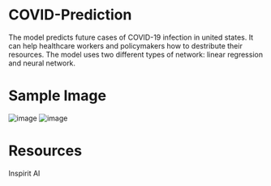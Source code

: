 # COVID-Prediction
The model predicts future cases of COVID-19 infection in united states. It can help healthcare workers and policymakers how to destribute their resources. The model uses two different types of network: linear regression and neural network.

# Sample Image
![image](https://user-images.githubusercontent.com/58636195/137654325-faedda23-b785-49bd-8648-76c41ddd9f3c.png)
![image](https://user-images.githubusercontent.com/58636195/137654171-7d939f1b-5ac6-4023-bc06-315090725406.png)

# Resources
Inspirit AI
